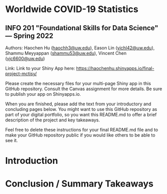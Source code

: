 # Worldwide COVID-19 Statistics 
## INFO 201 "Foundational Skills for Data Science" — Spring 2022

Authors: Haochen Hu (haochh3@uw.edu), Eason Lin (yichl42@uw.edu), Shammu Meyyappan (shammu53@uw.edu), Vincent Chen (vjc6600@uw.edu)

Link: Link to your Shiny App here: https://haochenhu.shinyapps.io/final-project-mctisy/

Please create the necessary files for your multi-page Shiny app in this GitHub repository. Consult the Canvas assignment for more details. Be sure to publish your app on Shinyapps.io.

When you are finished, please add the text from your introductory and concluding pages below. You might want to use this GitHub repository as part of your digital portfolio, so you want this README.md to offer a brief description of the project and key takeaways.

Feel free to delete these instructions for your final README.md file and to make your GitHub repository public if you would like others to be able to see it. 

# Introduction



# Conclusion / Summary Takeaways

